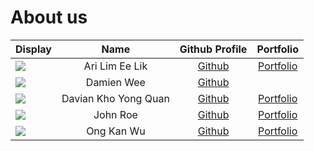 # About us

Display |      Name      | Github Profile | Portfolio 
--------|:--------------:|:--------------:|:---------:
![](https://media.licdn.com/dms/image/D5603AQHkV-k6X1OrwQ/profile-displayphoto-shrink_800_800/0/1706546079560?e=1715212800&v=beta&t=VDt-L7UCUhnFvCu_JsGbKvcP_C6_H84GbD-9pn3_kmA) | Ari Lim Ee Lik | [Github](https://github.com/genexus85) | [Portfolio](https://www.linkedin.com/in/ari-lim/)
![](https://media.licdn.com/dms/image/D5603AQFuRLdtBPRF8w/profile-displayphoto-shrink_800_800/0/1695963119816?e=1715212800&v=beta&t=btdWBxTXo9eNexJwXHUDuklszbhbh948neJym3ReKjg) | Damien Wee | [Github](https://github.com/damiwee) 
![](https://avatars.githubusercontent.com/u/110613918?v=4) | Davian Kho Yong Quan | [Github](https://github.com/Daviancold) | [Portfolio](https://daviancold.netlify.app)
![](https://via.placeholder.com/100.png?text=Photo) |       John Roe       | [Github](https://github.com/) | [Portfolio](docs/team/johndoe.md)
![](https://media.licdn.com/dms/image/D5603AQG6kNYQZZB8Yw/profile-displayphoto-shrink_400_400/0/1695541754470?e=1715212800&v=beta&t=yABBk4FeDSfAyuSrM--nT9p-c2br34pKdqKomHPOwZ0) | Ong Kan Wu |          [Github](https://github.com/OKW32)           | [Portfolio](https://www.linkedin.com/in/ong-kan-wu-4a869726a/)
